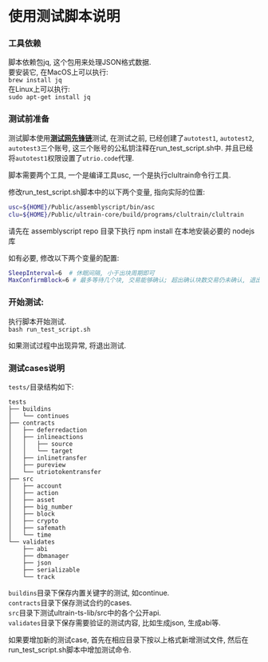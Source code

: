 # 使用测试脚本说明

### 工具依赖
脚本依赖包jq, 这个包用来处理JSON格式数据.  
要安装它, 在MacOS上可以执行:  
`brew install jq`  
在Linux上可以执行:  
`sudo apt-get install jq`

### 测试前准备
测试脚本使用<u>**测试网先锋链**</u>测试, 在测试之前, 已经创建了`autotest1`, `autotest2`, `autotest3`三个账号, 这三个账号的公私钥注释在run_test_script.sh中.  并且已经将`autotest1`权限设置了`utrio.code`代理.  

脚本需要两个工具, 一个是编译工具usc, 一个是执行clultrain命令行工具.  

修改run_test_script.sh脚本中的以下两个变量, 指向实际的位置:
```bash
usc=${HOME}/Public/assemblyscript/bin/asc
clu=${HOME}/Public/ultrain-core/build/programs/clultrain/clultrain
```

请先在 assemblyscript repo 目录下执行 npm install 在本地安装必要的 nodejs 库

如有必要, 修改以下两个变量的配置:  
```bash
SleepInterval=6  # 休眠间隔, 小于出块周期即可
MaxConfirmBlock=6 # 最多等待几个块, 交易能够确认; 超出确认块数交易仍未确认, 退出脚本.
```
### 开始测试:  
执行脚本开始测试.  
`bash run_test_script.sh`  

如果测试过程中出现异常, 将退出测试.

### 测试cases说明

`tests/`目录结构如下:
```text
tests
├── buildins
│   └── continues
├── contracts
│   ├── deferredaction
│   ├── inlineactions
│   │   ├── source
│   │   └── target
│   ├── inlinetransfer
│   ├── pureview
│   └── utriotokentransfer
├── src
│   ├── account
│   ├── action
│   ├── asset
│   ├── big_number
│   ├── block
│   ├── crypto
│   ├── safemath
│   └── time
└── validates
    ├── abi
    ├── dbmanager
    ├── json
    ├── serializable
    └── track
```

`buildins`目录下保存内置关键字的测试, 如continue.  
`contracts`目录下保存测试合约的cases.  
`src`目录下测试ultrain-ts-lib/src中的各个公开api.  
`validates`目录下保存需要验证的测试内容, 比如生成json, 生成abi等.

如果要增加新的测试case, 首先在相应目录下按以上格式新增测试文件, 然后在run_test_script.sh脚本中增加测试命令.
